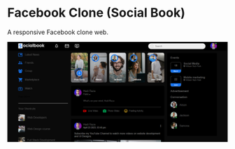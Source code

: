 # Facebook Clone (Social Book)
A responsive Facebook clone web.

![Project Image](https://github.com/HadiRaza04/fb-clone/blob/master/SocialBook.png?raw=true)
